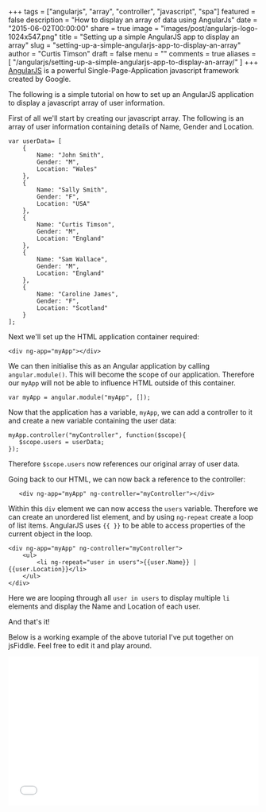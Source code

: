 +++
tags = ["angularjs", "array", "controller", "javascript", "spa"]
featured = false
description = "How to display an array of data using AngularJs"
date = "2015-06-02T00:00:00"
share = true
image = "images/post/angularjs-logo-1024x547.png"
title = "Setting up a simple AngularJS app to display an array"
slug = "setting-up-a-simple-angularjs-app-to-display-an-array"
author = "Curtis Timson"
draft = false
menu = ""
comments = true
aliases = [
    "/angularjs/setting-up-a-simple-angularjs-app-to-display-an-array/"
]
+++
<a href="https://angularjs.org/">AngularJS</a> is a powerful Single-Page-Application javascript framework created by Google.

The following is a simple tutorial on how to set up an AngularJS application to display a javascript array of user information.

First of all we'll start by creating our javascript array. The following is an array of user information containing details of Name, Gender and Location.

    var userData= [
        {
            Name: "John Smith",
            Gender: "M",
            Location: "Wales"
        },
        {
            Name: "Sally Smith",
            Gender: "F",
            Location: "USA"
        },
        {
            Name: "Curtis Timson",
            Gender: "M",
            Location: "England"
        },
        {
            Name: "Sam Wallace",
            Gender: "M",
            Location: "England"
        },
        {
            Name: "Caroline James",
            Gender: "F",
            Location: "Scotland"
        }
    ];

Next we'll set up the HTML application container required:

    <div ng-app="myApp"></div>

We can then initialise this as an Angular application by calling `angular.module()`. This will become the scope of our application. Therefore our `myApp` will not be able to influence HTML outside of this container.

    var myApp = angular.module("myApp", []);

Now that the application has a variable, `myApp`, we can add a controller to it and create a new variable containing the user data:

    myApp.controller("myController", function($scope){
       $scope.users = userData;
    });

Therefore `$scope.users` now references our original array of user data.

Going back to our HTML, we can now back a reference to the controller:

```
   <div ng-app="myApp" ng-controller="myController"></div>
```

Within this `div` element we can now access the `users` variable. Therefore we can create an unordered list element, and by using `ng-repeat` create a loop of list items. AngularJS uses `{{ }}` to be able to access properties of the current object in the loop.

    <div ng-app="myApp" ng-controller="myController">
        <ul>
            <li ng-repeat="user in users">{{user.Name}} | {{user.Location}}</li>
        </ul>
    </div>

Here we are looping through all `user in users` to display multiple `li` elements and display the Name and Location of each user.

And that's it!

Below is a working example of the above tutorial I've put together on jsFiddle. Feel free to edit it and play around.

<iframe width="100%" height="300" src="//jsfiddle.net/Curt/oLtchsb6/embedded/" allowfullscreen="allowfullscreen" frameborder="0"></iframe>
